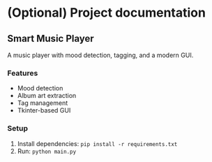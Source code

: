 # (Optional) Project documentation

## Smart Music Player

A music player with mood detection, tagging, and a modern GUI.

### Features
- Mood detection
- Album art extraction
- Tag management
- Tkinter-based GUI

### Setup
1. Install dependencies: `pip install -r requirements.txt`
2. Run: `python main.py`
